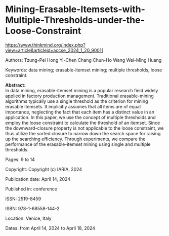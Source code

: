 # Mining-Erasable-Itemsets-with-Multiple-Thresholds-under-the-Loose-Constraint

https://www.thinkmind.org/index.php?view=article&articleid=accse_2024_1_20_90011

Authors:
Tzung-Pei Hong
Yi-Chen Chang
Chun-Ho Wang
Wei-Ming Huang

Keywords: data mining; erasable-itemset mining; multiple thresholds, loose constraint.

**Abstract:**  
In data mining, erasable-itemset mining is a popular research field widely applied in factory production management. Traditional erasable-mining algorithms typically use a single threshold as the criterion for mining erasable itemsets. It implicitly assumes that all items are of equal importance, neglecting the fact that each item has a distinct value in an application. In this paper, we use the concept of multiple thresholds and employ the loose constraint to calculate the threshold of an itemset. Since the downward-closure property is not applicable to the loose constraint, we thus utilize the sorted closure to narrow down the search space for raising up the searching efficiency. Through experiments, we compare the performance of the erasable-itemset mining using single and multiple thresholds.

Pages: 9 to 14

Copyright: Copyright (c) IARIA, 2024

Publication date: April 14, 2024

Published in: conference

ISSN: 2519-8459

ISBN: 978-1-68558-144-2

Location: Venice, Italy

Dates: from April 14, 2024 to April 18, 2024
